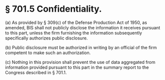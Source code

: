 # § 701.5   Confidentiality.

(a) As provided by § 309(c) of the Defense Production Act of 1950, as amended, BIS shall not publicly disclose the information it receives pursuant to this part, unless the firm furnishing the information subsequently specifically authorizes public disclosure.


(b) Public disclosure must be authorized in writing by an official of the firm competent to make such an authorization.


(c) Nothing in this provision shall prevent the use of data aggregated from information provided pursuant to this part in the summary report to the Congress described in § 701.1.




